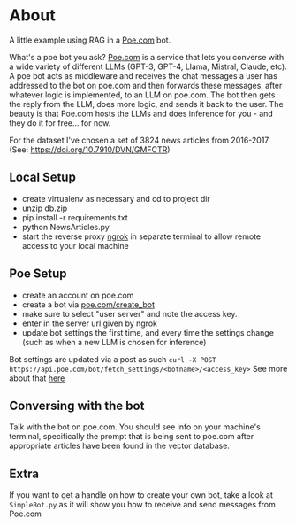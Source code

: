 # About 
A little example using RAG in a [Poe.com](Poe.com) bot. 

What's a poe bot you ask? [Poe.com](Poe.com) is a service that lets you converse with 
a wide variety of different LLMs (GPT-3, GPT-4, Llama, Mistral, Claude, etc). A poe bot acts as middleware and receives 
the chat messages a user has addressed to the bot on poe.com and then forwards these messages, after whatever logic is implemented,
to an LLM on poe.com. The bot then gets the reply from the LLM, does more logic, and sends it back to the user.
The beauty is that Poe.com hosts the LLMs and does inference for you - and they do it for free... for now. 

For the dataset I've chosen a set of 3824 news articles from 2016-2017 (See: https://doi.org/10.7910/DVN/GMFCTR)

## Local Setup
- create virtualenv as necessary and cd to project dir
- unzip db.zip
- pip install -r requirements.txt
- python NewsArticles.py
- start the reverse proxy [ngrok](https://ngrok.com/) in separate terminal to allow remote access to your local machine

## Poe Setup 
- create an account on poe.com
- create a bot via [poe.com/create_bot](poe.com/create_bot)
- make sure to select "user server" and note the access key.
- enter in the server url given by ngrok
- update bot settings the first time, and every time the settings change (such as when a new LLM is chosen for inference)

Bot settings are updated via a post as such 
`curl -X POST https://api.poe.com/bot/fetch_settings/<botname>/<access_key>`
See more about that [here](https://developer.poe.com/server-bots/updating-bot-settings)

## Conversing with the bot
Talk with the bot on poe.com. You should see info on your machine's terminal, specifically the prompt that is being sent to poe.com
after appropriate articles have been found in the vector database.

## Extra 
If you want to get a handle on how to create your own bot, take a look at `SimpleBot.py` as it will show you how to 
receive and send messages from Poe.com
